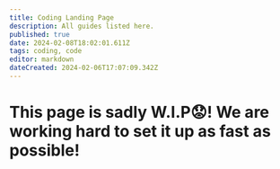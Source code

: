 ```yaml
---
title: Coding Landing Page
description: All guides listed here.
published: true
date: 2024-02-08T18:02:01.611Z
tags: coding, code
editor: markdown
dateCreated: 2024-02-06T17:07:09.342Z
---
```


# This page is sadly W.I.P😟! We are working hard to set it up as fast as possible!